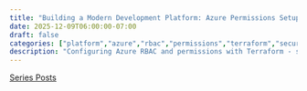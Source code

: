 ```yaml
---
title: "Building a Modern Development Platform: Azure Permissions Setup with Terraform 🔒"
date: 2025-12-09T06:00:00-07:00
draft: false
categories: ["platform","azure","rbac","permissions","terraform","security"]
description: "Configuring Azure RBAC and permissions with Terraform - setting up role assignments, service principals, managed identities, and access control patterns"
---
```


[Series Posts](https://brianpsheridan.com/categories.html#platform)

